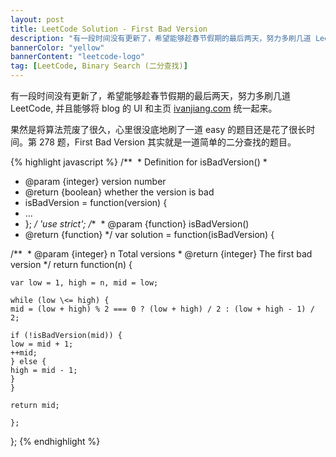 ```yaml
---
layout: post
title: LeetCode Solution - First Bad Version
description: "有一段时间没有更新了，希望能够趁春节假期的最后两天，努力多刷几道 LeetCode，并且能够将 blog 的 UI 和主页统一起来。"
bannerColor: "yellow"
bannerContent: "leetcode-logo"
tag: [LeetCode, Binary Search (二分查找)]
---
```

有一段时间没有更新了，希望能够趁春节假期的最后两天，努力多刷几道 LeetCode, 并且能够将 blog 的 UI 和主页 [ivanjiang.com][1] 统一起来。

果然是将算法荒废了很久，心里很没底地刷了一道 easy 的题目还是花了很长时间。第 278 题，First Bad Version 其实就是一道简单的二分查找的题目。

{% highlight javascript %}
/**  * Definition for isBadVersion()
 * 
 * @param {integer} version number
 * @return {boolean} whether the version is bad
 * isBadVersion = function(version) {
 * ...
 * };
 */
'use strict';
/**  * @param {function} isBadVersion()
 * @return {function}
 */
var solution = function(isBadVersion) {

/**  * @param {integer} n Total versions
	 * @return {integer} The first bad version
	 */
	return function(n) {

	var low = 1, high = n, mid = low;

	while (low \<= high) {
	mid = (low + high) % 2 === 0 ? (low + high) / 2 : (low + high - 1) / 2;

	if (!isBadVersion(mid)) {
	low = mid + 1;
	++mid;
	} else {
	high = mid - 1;
	}
	}

	return mid;

	};
};
{% endhighlight %}

[1]:	http://ivanjiang.com "ivanjiang.com"